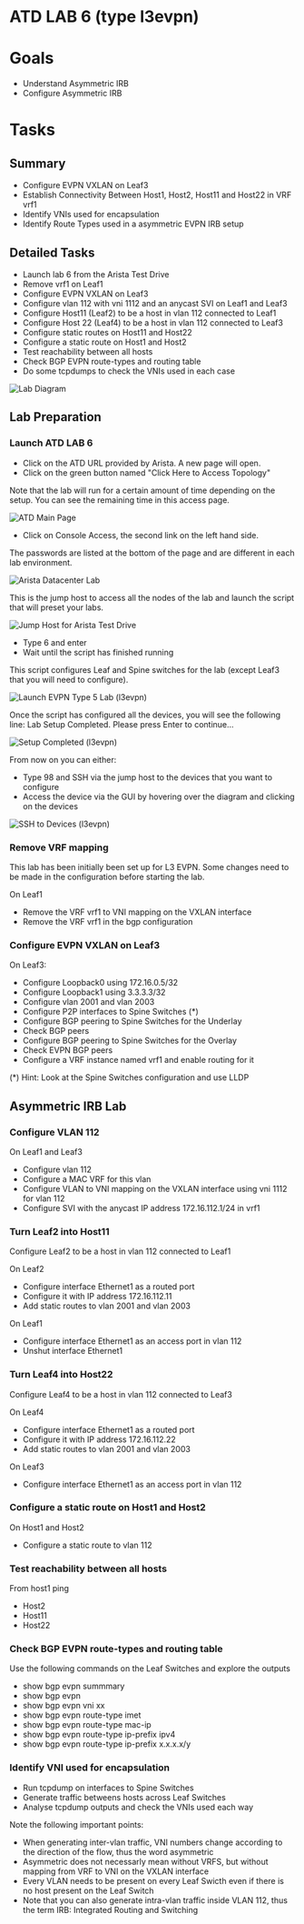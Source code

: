 # ATD LAB 6 (type l3evpn)

# Goals

- Understand Asymmetric IRB
- Configure Asymmetric IRB
# Tasks

## Summary
- Configure EVPN VXLAN on Leaf3
- Establish Connectivity Between Host1, Host2, Host11 and Host22 in VRF vrf1
- Identify VNIs used for encapsulation
- Identify Route Types used in a asymmetric EVPN IRB setup

## Detailed Tasks
- Launch lab 6 from the Arista Test Drive
- Remove vrf1 on Leaf1
- Configure EVPN VXLAN on Leaf3
- Configure vlan 112 with vni 1112 and an anycast SVI on Leaf1 and Leaf3
- Configure Host11 (Leaf2) to be a host in vlan 112 connected to Leaf1
- Configure Host 22 (Leaf4) to be a host in vlan 112 connected to Leaf3
- Configure static routes on Host11 and Host22
- Configure a static route on Host1 and Host2
- Test reachability between all hosts
- Check BGP EVPN route-types and routing table
- Do some tcpdumps to check the VNIs used in each case

![Lab Diagram](lab-diagram.jpg)

## Lab Preparation
### Launch ATD LAB 6

- Click on the ATD URL provided by Arista. A new page will open.
- Click on the green button named "Click Here to Access Topology"

Note that the lab will run for a certain amount of time depending on the setup. You can see the remaining time in this access page.

![ATD Main Page](step1.jpg)

- Click on Console Access, the second link on the left hand side.

The passwords are listed at the bottom of the page and are different in each lab environment.

![Arista Datacenter Lab](step2.jpg)

This is the jump host to access all the nodes of the lab and launch the script that will preset your labs.

![Jump Host for Arista Test Drive](step3.jpg)

- Type 6 and enter
- Wait until the script has finished running

This script configures Leaf and Spine switches for the lab (except Leaf3 that you will need to configure).

![Launch EVPN Type 5 Lab (l3evpn)](step4.jpg)

Once the script has configured all the devices, you will see the following line:
Lab Setup Completed. Please press Enter to continue...

![Setup Completed (l3evpn)](step5.jpg)

From now on you can either:
- Type 98 and SSH via the jump host to the devices that you want to configure
- Access the device via the GUI by hovering over the diagram and clicking on the devices

![SSH to Devices (l3evpn)](step6.jpg)
### Remove VRF mapping

This lab has been initially been set up for L3 EVPN.
Some changes need to be made in the configuration before starting the lab.

On Leaf1
- Remove the VRF vrf1 to VNI mapping on the VXLAN interface
- Remove the VRF vrf1 in the bgp configuration

### Configure EVPN VXLAN on Leaf3

On Leaf3:
- Configure Loopback0 using 172.16.0.5/32
- Configure Loopback1 using 3.3.3.3/32
- Configure vlan 2001 and vlan 2003
- Configure P2P interfaces to Spine Switches (*)
- Configure BGP peering to Spine Switches for the Underlay
- Check BGP peers
- Configure BGP peering to Spine Switches for the Overlay
- Check EVPN BGP peers
- Configure a VRF instance named vrf1 and enable routing for it

(*) Hint: Look at the Spine Switches configuration and use LLDP
## Asymmetric IRB Lab
### Configure VLAN 112

On Leaf1 and Leaf3
- Configure vlan 112 
- Configure a MAC VRF for this vlan
- Configure VLAN to VNI mapping on the VXLAN interface using vni 1112 for vlan 112
- Configure SVI with the anycast IP address 172.16.112.1/24 in vrf1

### Turn Leaf2 into Host11

Configure Leaf2 to be a host in vlan 112 connected to Leaf1

On Leaf2
- Configure interface Ethernet1 as a routed port
- Configure it with IP address 172.16.112.11
- Add static routes to vlan 2001 and vlan 2003

On Leaf1
- Configure interface Ethernet1 as an access port in vlan 112
- Unshut interface Ethernet1

### Turn Leaf4 into Host22

Configure Leaf4 to be a host in vlan 112 connected to Leaf3

On Leaf4
- Configure interface Ethernet1 as a routed port
- Configure it with IP address 172.16.112.22
- Add static routes to vlan 2001 and vlan 2003

On Leaf3
- Configure interface Ethernet1 as an access port in vlan 112

### Configure a static route on Host1 and Host2

On Host1 and Host2
- Configure a static route to vlan 112

### Test reachability between all hosts

From host1 ping
- Host2
- Host11
- Host22

### Check BGP EVPN route-types and routing table

Use the following commands on the Leaf Switches and explore the outputs
- show bgp evpn summmary
- show bgp evpn
- show bgp evpn vni xx
- show bgp evpn route-type imet
- show bgp evpn route-type mac-ip
- show bgp evpn route-type ip-prefix ipv4
- show bgp evpn route-type ip-prefix x.x.x.x/y

### Identify VNI used for encapsulation

- Run tcpdump on interfaces to Spine Switches
- Generate traffic betweens hosts across Leaf Switches
- Analyse tcpdump outputs and check the VNIs used each way

Note the following important points:
- When generating inter-vlan traffic, VNI numbers change according to the direction of the flow, thus the word asymmetric
- Asymmetric does not necessarly mean without VRFS, but without mapping from VRF to VNI on the VXLAN interface
- Every VLAN needs to be present on every Leaf Swicth even if there is no host present on the Leaf Switch
- Note that you can also generate intra-vlan traffic inside VLAN 112, thus the term IRB: Integrated Routing and Switching